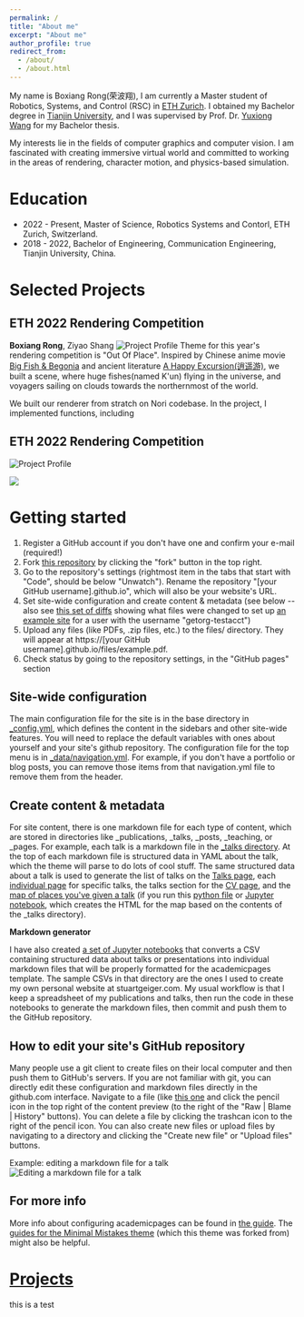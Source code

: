 ```yaml
---
permalink: /
title: "About me"
excerpt: "About me"
author_profile: true
redirect_from: 
  - /about/
  - /about.html
---
```


My name is Boxiang Rong(荣波翔), I am currently a Master student of Robotics, Systems, and Control (RSC) in [ETH Zurich](https://ethz.ch/en.html). I obtained my Bachelor degree in [Tianjin University](http://www.tju.edu.cn/english/index.htm), and I was supervised by Prof. Dr. [Yuxiong Wang](https://yxw.web.illinois.edu/) for my Bachelor thesis.

My interests lie in the fields of computer graphics and computer vision. I am fascinated with creating immersive virtual world and committed to working in the areas of rendering, character motion, and physics-based simulation.

# Education
* 2022 - Present, Master of Science, Robotics Systems and Contorl, ETH Zurich, Switzerland.
* 2018 - 2022, Bachelor of Engineering, Communication Engineering, Tianjin University, China.

# Selected Projects
## ETH 2022 Rendering Competition
**Boxiang Rong**, Ziyao Shang
![Project Profile](../images/rendering_competition.gif)
Theme for this year's rendering competition is "Out Of Place". Inspired by Chinese anime movie [Big Fish & Begonia](https://www.imdb.com/title/tt1920885/) and ancient literature [A Happy Excursion(逍遥游)](https://link.springer.com/chapter/10.1007/978-3-662-48075-5_1), we built a scene, where huge fishes(named K'un) flying in the universe, and voyagers sailing on clouds towards the northernmost of the world.

We built our renderer from stratch on Nori codebase. In the project, I implemented functions, including 


## ETH 2022 Rendering Competition
![Project Profile](../images/rendering_competition.gif)


<a href="https://clustrmaps.com/site/1bvcc" title="Visit tracker"><img src="//www.clustrmaps.com/map_v2.png?d=Y25n2MtaECuXONMSqo0Fre6WDGJdufXd4bRMP2MIYxg&cl=ffffff"></a>

Getting started
======
1. Register a GitHub account if you don't have one and confirm your e-mail (required!)
2. Fork [this repository](https://github.com/academicpages/academicpages.github.io) by clicking the "fork" button in the top right. 
3. Go to the repository's settings (rightmost item in the tabs that start with "Code", should be below "Unwatch"). Rename the repository "[your GitHub username].github.io", which will also be your website's URL.
4. Set site-wide configuration and create content & metadata (see below -- also see [this set of diffs](http://archive.is/3TPas) showing what files were changed to set up [an example site](https://getorg-testacct.github.io) for a user with the username "getorg-testacct")
5. Upload any files (like PDFs, .zip files, etc.) to the files/ directory. They will appear at https://[your GitHub username].github.io/files/example.pdf.  
6. Check status by going to the repository settings, in the "GitHub pages" section

Site-wide configuration
------
The main configuration file for the site is in the base directory in [_config.yml](https://github.com/academicpages/academicpages.github.io/blob/master/_config.yml), which defines the content in the sidebars and other site-wide features. You will need to replace the default variables with ones about yourself and your site's github repository. The configuration file for the top menu is in [_data/navigation.yml](https://github.com/academicpages/academicpages.github.io/blob/master/_data/navigation.yml). For example, if you don't have a portfolio or blog posts, you can remove those items from that navigation.yml file to remove them from the header. 

Create content & metadata
------
For site content, there is one markdown file for each type of content, which are stored in directories like _publications, _talks, _posts, _teaching, or _pages. For example, each talk is a markdown file in the [_talks directory](https://github.com/academicpages/academicpages.github.io/tree/master/_talks). At the top of each markdown file is structured data in YAML about the talk, which the theme will parse to do lots of cool stuff. The same structured data about a talk is used to generate the list of talks on the [Talks page](https://academicpages.github.io/talks), each [individual page](https://academicpages.github.io/talks/2012-03-01-talk-1) for specific talks, the talks section for the [CV page](https://academicpages.github.io/cv), and the [map of places you've given a talk](https://academicpages.github.io/talkmap.html) (if you run this [python file](https://github.com/academicpages/academicpages.github.io/blob/master/talkmap.py) or [Jupyter notebook](https://github.com/academicpages/academicpages.github.io/blob/master/talkmap.ipynb), which creates the HTML for the map based on the contents of the _talks directory).

**Markdown generator**

I have also created [a set of Jupyter notebooks](https://github.com/academicpages/academicpages.github.io/tree/master/markdown_generator
) that converts a CSV containing structured data about talks or presentations into individual markdown files that will be properly formatted for the academicpages template. The sample CSVs in that directory are the ones I used to create my own personal website at stuartgeiger.com. My usual workflow is that I keep a spreadsheet of my publications and talks, then run the code in these notebooks to generate the markdown files, then commit and push them to the GitHub repository.

How to edit your site's GitHub repository
------
Many people use a git client to create files on their local computer and then push them to GitHub's servers. If you are not familiar with git, you can directly edit these configuration and markdown files directly in the github.com interface. Navigate to a file (like [this one](https://github.com/academicpages/academicpages.github.io/blob/master/_talks/2012-03-01-talk-1.md) and click the pencil icon in the top right of the content preview (to the right of the "Raw | Blame | History" buttons). You can delete a file by clicking the trashcan icon to the right of the pencil icon. You can also create new files or upload files by navigating to a directory and clicking the "Create new file" or "Upload files" buttons. 

Example: editing a markdown file for a talk
![Editing a markdown file for a talk](/images/editing-talk.png)

For more info
------
More info about configuring academicpages can be found in [the guide](https://academicpages.github.io/markdown/). The [guides for the Minimal Mistakes theme](https://mmistakes.github.io/minimal-mistakes/docs/configuration/) (which this theme was forked from) might also be helpful.

# [Projects](#selected-projects)
this is a test